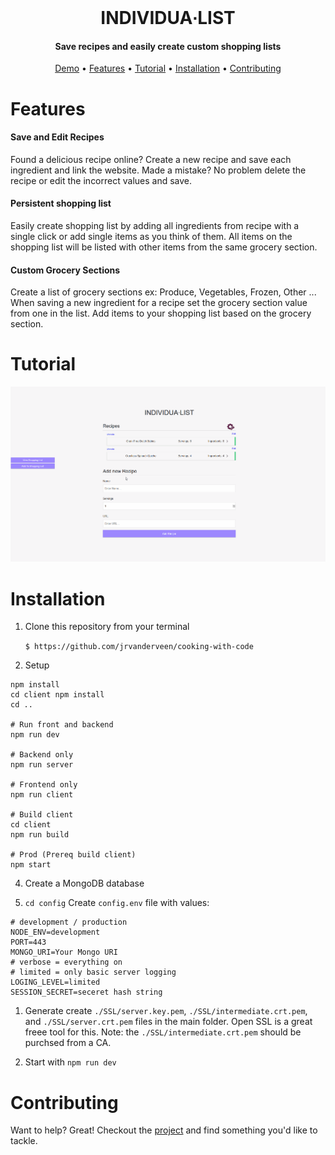 <br/>
<h1 align="center" >
	  INDIVIDUA&#8729;LIST
</h1>
<h4 align="center">Save recipes and easily create custom shopping lists</h4>

<p align="center">
  <a href="https://myindividualist.com/">Demo</a> •
  <a href="#features">Features</a> •
  <a href="#tutorial">Tutorial</a> • 
  <a href="#installation">Installation</a> •
  <a href="#contributing">Contributing</a>

</p>

# Features

#### Save and Edit Recipes

Found a delicious recipe online? Create a new recipe and save each ingredient and link the website. Made a mistake? No problem delete the recipe or edit the incorrect values and save.

#### Persistent shopping list

Easily create shopping list by adding all ingredients from recipe with a single click or add single items as you think of them. All items on the shopping list will be listed with other items from the same grocery section.

#### Custom Grocery Sections

Create a list of grocery sections ex: Produce, Vegetables, Frozen, Other ... When saving a new ingredient for a recipe set the grocery section value from one in the list. Add items to your shopping list based on the grocery section.

# Tutorial

![Demo Gif](demo/test.gif)

# Installation

1. Clone this repository from your terminal

    `$ https://github.com/jrvanderveen/cooking-with-code`

2. Setup

```
npm install
cd client npm install
cd ..

# Run front and backend
npm run dev

# Backend only
npm run server

# Frontend only
npm run client

# Build client
cd client
npm run build

# Prod (Prereq build client)
npm start
```

4. Create a MongoDB database

5. `cd config` Create `config.env` file with values:

```
# development / production
NODE_ENV=development
PORT=443
MONGO_URI=Your Mongo URI
# verbose = everything on
# limited = only basic server logging
LOGING_LEVEL=limited
SESSION_SECRET=seceret hash string
```

1. Generate create `./SSL/server.key.pem`, `./SSL/intermediate.crt.pem`, and `./SSL/server.crt.pem` files in the main folder. Open SSL is a great freee tool for this. Note: the `./SSL/intermediate.crt.pem` should be purchsed from a CA.

2. Start with `npm run dev`

# Contributing

Want to help? Great! Checkout the [project](https://github.com/jrvanderveen/cooking-with-code/projects/1) and find something you'd like to tackle.
